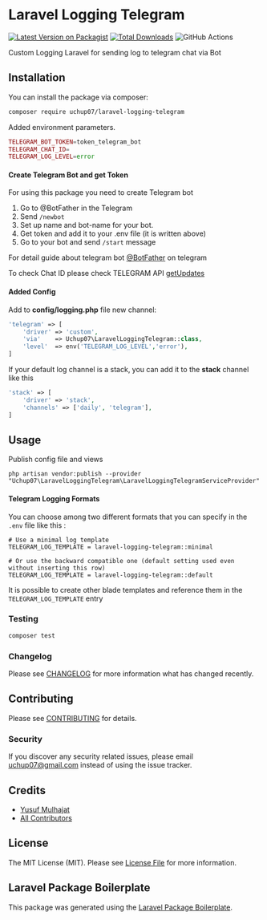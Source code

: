 # Laravel Logging Telegram

[![Latest Version on Packagist](https://img.shields.io/packagist/v/uchup07/laravel-logging-telegram.svg?style=flat-square)](https://packagist.org/packages/uchup07/laravel-logging-telegram)
[![Total Downloads](https://img.shields.io/packagist/dt/uchup07/laravel-logging-telegram.svg?style=flat-square)](https://packagist.org/packages/uchup07/laravel-logging-telegram)
![GitHub Actions](https://github.com/uchup07/laravel-logging-telegram/actions/workflows/main.yml/badge.svg)

Custom Logging Laravel for sending log to telegram chat via Bot

## Installation

You can install the package via composer:

```bash
composer require uchup07/laravel-logging-telegram
```

Added environment parameters.

```php
TELEGRAM_BOT_TOKEN=token_telegram_bot
TELEGRAM_CHAT_ID=
TELEGRAM_LOG_LEVEL=error
```
#### Create Telegram Bot and get Token

For using this package you need to create Telegram bot

1. Go to @BotFather in the Telegram
2. Send ``/newbot``
3. Set up name and bot-name for your bot.
4. Get token and add it to your .env file (it is written above)
5. Go to your bot and send ``/start`` message

For detail guide about telegram bot [@BotFather](https://core.telegram.org/bots/features#botfather) on telegram

To check Chat ID please check TELEGRAM API [getUpdates](https://core.telegram.org/bots/api#getupdates)


#### Added Config
Add to <b>config/logging.php</b> file new channel:

```php
'telegram' => [
    'driver' => 'custom',
    'via'    => Uchup07\LaravelLoggingTelegram::class,
    'level'  => env('TELEGRAM_LOG_LEVEL','error'),
]
```

If your default log channel is a stack, you can add it to the <b>stack</b> channel like this
```php
'stack' => [
    'driver' => 'stack',
    'channels' => ['daily', 'telegram'],
]
```

## Usage

Publish config file and views
```
php artisan vendor:publish --provider "Uchup07\LaravelLoggingTelegram\LaravelLoggingTelegramServiceProvider"
```

#### Telegram Logging Formats

You can choose among two different formats that you can specify in the `.env` file like this :

```
# Use a minimal log template
TELEGRAM_LOG_TEMPLATE = laravel-logging-telegram::minimal

# Or use the backward compatible one (default setting used even without inserting this row)
TELEGRAM_LOG_TEMPLATE = laravel-logging-telegram::default
```

It is possible to create other blade templates and reference them in the `TELEGRAM_LOG_TEMPLATE` entry 

### Testing

```bash
composer test
```

### Changelog

Please see [CHANGELOG](CHANGELOG.md) for more information what has changed recently.

## Contributing

Please see [CONTRIBUTING](CONTRIBUTING.md) for details.

### Security

If you discover any security related issues, please email uchup07@gmail.com instead of using the issue tracker.

## Credits

-   [Yusuf Mulhajat](https://github.com/uchup07)
-   [All Contributors](../../contributors)

## License

The MIT License (MIT). Please see [License File](LICENSE.md) for more information.

## Laravel Package Boilerplate

This package was generated using the [Laravel Package Boilerplate](https://laravelpackageboilerplate.com).

